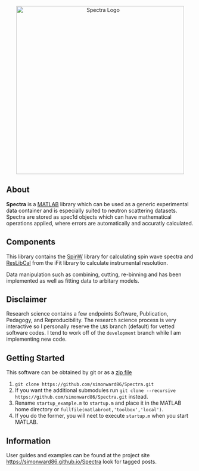 <p align="center"><img src="https://github.com/substance33/Spectra/blob/LNS/spectra_logo.png" width="450" alt="Spectra Logo"></p>

## About

**Spectra** is a [MATLAB](http://www.mathworks.com/products/matlab/) library which can be used as a generic experimental data container and is especially suited to neutron scattering datasets. Spectra are stored as spec1d objects which can have mathematical operations applied, where errors are automatically and accuratly calculated.

## Components
This library contains the [SpinW](https://www.github.com/tsdev/spinw) library for calculating spin wave spectra and [ResLibCal](https://www.github.com/McStasMcXtrace/iFit) from the iFit library to calculate instrumental resolution.

Data manipulation such as combining, cutting, re-binning and has been implemented as well as fitting data to arbitary models.

## Disclaimer

Research science contains a few endpoints Software, Publication, Pedagogy, and Reproducibility.  The research science process is very interactive so I personally reserve the ``LNS`` branch (default) for vetted software codes.  I tend to work off of the ``development`` branch while I am implementing new code.

## Getting Started

This software can be obtained by git or as a [zip file](https://github.com/simonward86/Spectra/archive/LNS.zip)

1. ``git clone https://github.com/simonward86/Spectra.git``
2. If you want the additional submodules run ``git clone --recursive https://github.com/simonward86/Spectra.git`` instead.
3. Rename ``startup_example.m`` to ``startup.m`` and place it in the MATLAB home directory or ```fullfile(matlabroot,'toolbox','local')```.
4. If you do the former, you will neet to execute ``startup.m`` when you start MATLAB.

## Information
User guides and examples can be found at the project site https://simonward86.github.io/Spectra look for tagged posts.
